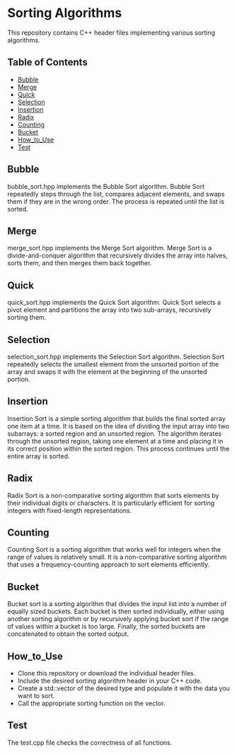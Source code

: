 # Sorting Algorithms
This repository contains C++ header files implementing various sorting algorithms.
## Table of Contents
- [Bubble](#Bubble)
- [Merge](#Merge)
- [Quick](#Quick)
- [Selection](#Selection)
- [Insertion](#Insertion)
- [Radix](#Radix)
- [Counting](#Counting)
- [Bucket](#bucket)
- [How_to_Use](#How_to_Use)
- [Test](#Test)

## Bubble
bubble_sort.hpp implements the Bubble Sort algorithm. Bubble Sort repeatedly steps through the list, compares adjacent elements, and swaps them if they are in the wrong order. The process is repeated until the list is sorted.
## Merge
merge_sort.hpp implements the Merge Sort algorithm. Merge Sort is a divide-and-conquer algorithm that recursively divides the array into halves, sorts them, and then merges them back together.
## Quick
quick_sort.hpp implements the Quick Sort algorithm. Quick Sort selects a pivot element and partitions the array into two sub-arrays, recursively sorting them.
## Selection
selection_sort.hpp implements the Selection Sort algorithm. Selection Sort repeatedly selects the smallest element from the unsorted portion of the array and swaps it with the element at the beginning of the unsorted portion.
## Insertion
Insertion Sort is a simple sorting algorithm that builds the final sorted array one item at a time. It is based on the idea of dividing the input array into two subarrays: a sorted region and an unsorted region. The algorithm iterates through the unsorted region, taking one element at a time and placing it in its correct position within the sorted region. This process continues until the entire array is sorted.
## Radix
Radix Sort is a non-comparative sorting algorithm that sorts elements by their individual digits or characters. It is particularly efficient for sorting integers  with fixed-length representations.
## Counting
Counting Sort is a sorting algorithm that works well for integers when the range of values is relatively small. It is a non-comparative sorting algorithm that uses a frequency-counting approach to sort elements efficiently.
## Bucket 
Bucket sort is a sorting algorithm that divides the input list into a number of equally sized buckets. Each bucket is then sorted individually, either using another sorting algorithm or by recursively applying bucket sort if the range of values within a bucket is too large. Finally, the sorted buckets are concatenated to obtain the sorted output.
## How_to_Use
- Clone this repository or download the individual header files.
- Include the desired sorting algorithm header in your C++ code.
- Create a std::vector of the desired type and populate it with the data you want to sort.
- Call the appropriate sorting function on the vector.
## Test
The test.cpp file checks the correctness of all functions.
